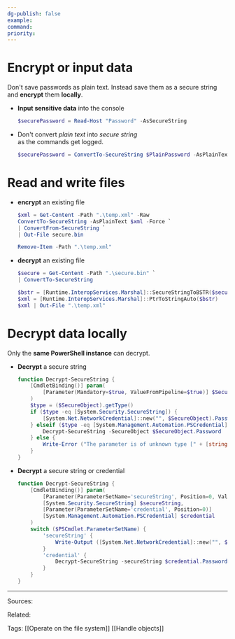```yaml
---
dg-publish: false
example: 
command: 
priority: 
---
```


# Encrypt or input data

Don't save passwords as plain text. Instead save them as a secure string and **encrypt** them **locally**.

- **Input sensitive data** into the console
    ```powershell
    $securePassword = Read-Host "Password" -AsSecureString
    ```

- Don't convert _plain text_ into _secure string_  
    as the commands get logged.
    ```powershell
    $securePassword = ConvertTo-SecureString $PlainPassword -AsPlainText -Force
    ```

# Read and write files

- **encrypt** an existing file
    ```powershell
    $xml = Get-Content -Path ".\temp.xml" -Raw
    ConvertTo-SecureString -AsPlainText $xml -Force `
    | ConvertFrom-SecureString `
    | Out-File secure.bin

    Remove-Item -Path ".\temp.xml"
    ```

- **decrypt** an existing file
    ```powershell
    $secure = Get-Content -Path ".\secure.bin" `
    | ConvertTo-SecureString

    $bstr = [Runtime.InteropServices.Marshal]::SecureStringToBSTR($secure)
	$xml = [Runtime.InteropServices.Marshal]::PtrToStringAuto($bstr)
    $xml | Out-File ".\temp.xml"
    ```


# Decrypt data locally

Only the **same PowerShell instance** can decrypt. 

- **Decrypt** a secure string
    ```powershell
    function Decrypt-SecureString {
        [CmdletBinding()] param(
            [Parameter(Mandatory=$true, ValueFromPipeline=$true)] $SecureObject
        )
        $type = ($SecureObject).getType()
        if ($type -eq [System.Security.SecureString]) {
            [System.Net.NetworkCredential]::new("", $SecureObject).Password
        } elseif ($type -eq [System.Management.Automation.PSCredential]) {
            Decrypt-SecureString -SecureObject $SecureObject.Password
        } else {
            Write-Error ("The parameter is of unknown type [" + [string]$($SecureObject.GetType().FullName) + "]")
        }
    }
    ```

- **Decrypt** a secure string or credential
    ```powershell
    function Decrypt-SecureString {
        [CmdletBinding()] param(
            [Parameter(ParameterSetName='secureString', Position=0, ValueFromPipeline=$true)]
            [System.Security.SecureString] $secureString,
            [Parameter(ParameterSetName='credential', Position=0)]
            [System.Management.Automation.PSCredential] $credential
        )
        switch ($PSCmdlet.ParameterSetName) {
            'secureString' {
                Write-Output ([System.Net.NetworkCredential]::new("", $secureString).Password)
            }
            'credential' {
                Decrypt-SecureString -secureString $credential.Password
            }
        }
    }
    ```


---
Sources:

Related:

Tags:
[[Operate on the file system]]
[[Handle objects]]